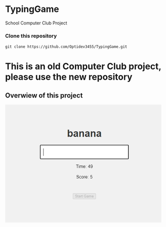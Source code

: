 # TypingGame
School Computer Club Project

### Clone this repository
```
git clone https://github.com/Optidev3455/TypingGame.git
```

# This is an old Computer Club project, please use the new repository

## Overwiew of this project
<img src="https://github.com/Optidev3455/TypingGame/blob/main/webpage_sample.png"></img>
